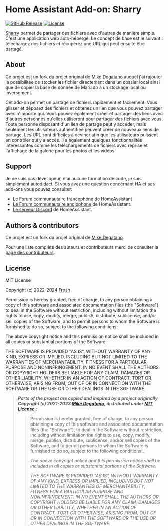 # Home Assistant Add-on: Sharry

[![GitHub Release][releases-shield]][releases]
[![License][license-shield]][license]

[Sharry][sharry] permet de partager des fichiers avec d'autres de manière simple. C'est une application web auto-hébergé. Le concept de base est le suivant : téléchargez des fichiers et récupérez une URL qui peut ensuite être partagé.

## About

Ce projet est un fork du projet original de [Mike Degatano][mdegat01] auquel j'ai rajouter la possibilitée de stocker les fichier directement dans un dossier local ainsi que de copier la base de donnée de Mariadb à un stockage local ou inversement.

Cet add-on permet un partage de fichiers rapidement et facilement.
Vous glisser et déposez des fichiers et obtenez un lien que vous pouvez partager avec n'importe qui.
Vous pouvez également créer et partager des liens avec d'autres personnes qu'elles utiliseront pour partager des fichiers avec vous.
Toute personne disposant d'un lien de partage peut y accéder, mais seulement les utilisateurs authentifiée peuvent créer de nouveaux liens de partage.
Les URL sont difficiles à deviner afin que les utilisateurs puissent en contrôler qui y a accès.
Il a également quelques fonctionnalités intéressantes comme les téléchargements de fichiers avec reprise et l'affichage de la galerie pour les photos et les vidéos.

## Support

Je ne suis pas dévellopeur, n'ai aucune formation de code, je suis simplement autodidact.
Si vous avez une question concernant HA et ses add-ons vous pouvez consulter:

- [Le Forum communautaire francophone][HACF] de HomeAssistant
- [Le Forum communautaire anglophone][forum] de HomeAssistant.
- [Le serveur Discord][discord-ha] de HomeAssistant.

## Authors & contributors

Ce projet est un fork du projet original de [Mike Degatano][mdegat01].

Pour une liste complète des auteurs et contributeurs merci de consulter la [page des contributeurs][contributors].

## License

MIT License

Copyright (c) 2022-2024 [Frosh][Frosh]

Permission is hereby granted, free of charge, to any person obtaining a copy
of this software and associated documentation files (the "Software"), to deal
in the Software without restriction, including without limitation the rights
to use, copy, modify, merge, publish, distribute, sublicense, and/or sell
copies of the Software, and to permit persons to whom the Software is
furnished to do so, subject to the following conditions:

The above copyright notice and this permission notice shall be included in all
copies or substantial portions of the Software.

THE SOFTWARE IS PROVIDED "AS IS", WITHOUT WARRANTY OF ANY KIND, EXPRESS OR
IMPLIED, INCLUDING BUT NOT LIMITED TO THE WARRANTIES OF MERCHANTABILITY,
FITNESS FOR A PARTICULAR PURPOSE AND NONINFRINGEMENT. IN NO EVENT SHALL THE
AUTHORS OR COPYRIGHT HOLDERS BE LIABLE FOR ANY CLAIM, DAMAGES OR OTHER
LIABILITY, WHETHER IN AN ACTION OF CONTRACT, TORT OR OTHERWISE, ARISING FROM,
OUT OF OR IN CONNECTION WITH THE SOFTWARE OR THE USE OR OTHER DEALINGS IN THE
SOFTWARE.

> **_Parts of the project are copied and inspired by a project originally Copyright
> (c) 2021-2023 [Mike Degatano][mdegat01], distributed under [MIT License.][sharrylicense]:_**
>
> > Permission is hereby granted, free of charge, to any person obtaining a copy
> > of this software and associated documentation files (the "Software"), to deal
> > in the Software without restriction, including without limitation the rights
> > to use, copy, modify, merge, publish, distribute, sublicense, and/or sell
> > copies of the Software, and to permit persons to whom the Software is
> > furnished to do so, subject to the following conditions:_
> >
> > _The above copyright notice and this permission notice shall be included in all
> > copies or substantial portions of the Software._
> >
> > _THE SOFTWARE IS PROVIDED "AS IS", WITHOUT WARRANTY OF ANY KIND, EXPRESS OR
> > IMPLIED, INCLUDING BUT NOT LIMITED TO THE WARRANTIES OF MERCHANTABILITY,
> > FITNESS FOR A PARTICULAR PURPOSE AND NONINFRINGEMENT. IN NO EVENT SHALL THE
> > AUTHORS OR COPYRIGHT HOLDERS BE LIABLE FOR ANY CLAIM, DAMAGES OR OTHER
> > LIABILITY, WHETHER IN AN ACTION OF CONTRACT, TORT OR OTHERWISE, ARISING FROM,
> > OUT OF OR IN CONNECTION WITH THE SOFTWARE OR THE USE OR OTHER DEALINGS IN THE
> > SOFTWARE._

[Frosh]: https://github.com/casse-boubou
[mdegat01]: https://github.com/mdegat01
[sharrylicense]: https://github.com/mdegat01/addon-sharry/blob/main/LICENSE
[contributors]: https://github.com/mdegat01/addon-sharry/graphs/contributors

[sharry]: https://eikek.github.io/sharry/
[discord-ha]: https://discord.gg/c5DvZ4e
[forum]: https://community.home-assistant.io
[HACF]: https://forum.hacf.fr/

[license]: https://github.com/mdegat01/addon-sharry/blob/main/LICENSE
[license-shield]: https://img.shields.io/github/license/mdegat01/addon-sharry.svg

[releases]: https://github.com/casse-boubou/addon-sharry/releases
[releases-shield]: https://img.shields.io/github/v/release/casse-boubou/addon-sharry